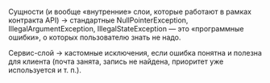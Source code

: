 Сущности (и вообще «внутренние» слои, которые работают в рамках контракта API) → стандартные NullPointerException, IllegalArgumentException, IllegalStateException — это «программные ошибки», о которых пользователю знать не надо.

Сервис-слой → кастомные исключения, если ошибка понятна и полезна для клиента (почта занята, запись не найдена, приоритет уже используется и т. п.).